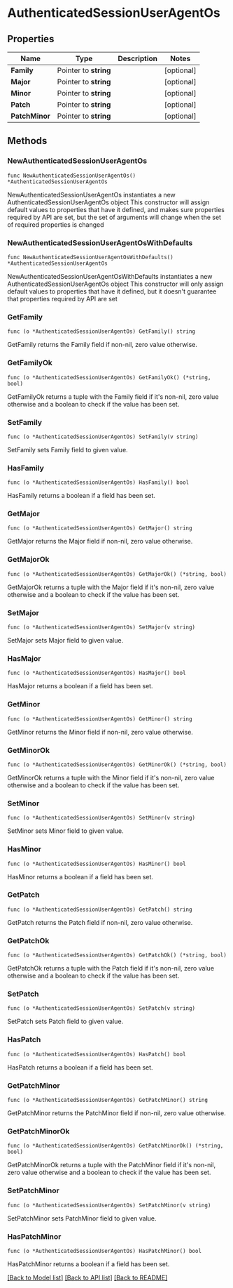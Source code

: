 # AuthenticatedSessionUserAgentOs

## Properties

Name | Type | Description | Notes
------------ | ------------- | ------------- | -------------
**Family** | Pointer to **string** |  | [optional] 
**Major** | Pointer to **string** |  | [optional] 
**Minor** | Pointer to **string** |  | [optional] 
**Patch** | Pointer to **string** |  | [optional] 
**PatchMinor** | Pointer to **string** |  | [optional] 

## Methods

### NewAuthenticatedSessionUserAgentOs

`func NewAuthenticatedSessionUserAgentOs() *AuthenticatedSessionUserAgentOs`

NewAuthenticatedSessionUserAgentOs instantiates a new AuthenticatedSessionUserAgentOs object
This constructor will assign default values to properties that have it defined,
and makes sure properties required by API are set, but the set of arguments
will change when the set of required properties is changed

### NewAuthenticatedSessionUserAgentOsWithDefaults

`func NewAuthenticatedSessionUserAgentOsWithDefaults() *AuthenticatedSessionUserAgentOs`

NewAuthenticatedSessionUserAgentOsWithDefaults instantiates a new AuthenticatedSessionUserAgentOs object
This constructor will only assign default values to properties that have it defined,
but it doesn't guarantee that properties required by API are set

### GetFamily

`func (o *AuthenticatedSessionUserAgentOs) GetFamily() string`

GetFamily returns the Family field if non-nil, zero value otherwise.

### GetFamilyOk

`func (o *AuthenticatedSessionUserAgentOs) GetFamilyOk() (*string, bool)`

GetFamilyOk returns a tuple with the Family field if it's non-nil, zero value otherwise
and a boolean to check if the value has been set.

### SetFamily

`func (o *AuthenticatedSessionUserAgentOs) SetFamily(v string)`

SetFamily sets Family field to given value.

### HasFamily

`func (o *AuthenticatedSessionUserAgentOs) HasFamily() bool`

HasFamily returns a boolean if a field has been set.

### GetMajor

`func (o *AuthenticatedSessionUserAgentOs) GetMajor() string`

GetMajor returns the Major field if non-nil, zero value otherwise.

### GetMajorOk

`func (o *AuthenticatedSessionUserAgentOs) GetMajorOk() (*string, bool)`

GetMajorOk returns a tuple with the Major field if it's non-nil, zero value otherwise
and a boolean to check if the value has been set.

### SetMajor

`func (o *AuthenticatedSessionUserAgentOs) SetMajor(v string)`

SetMajor sets Major field to given value.

### HasMajor

`func (o *AuthenticatedSessionUserAgentOs) HasMajor() bool`

HasMajor returns a boolean if a field has been set.

### GetMinor

`func (o *AuthenticatedSessionUserAgentOs) GetMinor() string`

GetMinor returns the Minor field if non-nil, zero value otherwise.

### GetMinorOk

`func (o *AuthenticatedSessionUserAgentOs) GetMinorOk() (*string, bool)`

GetMinorOk returns a tuple with the Minor field if it's non-nil, zero value otherwise
and a boolean to check if the value has been set.

### SetMinor

`func (o *AuthenticatedSessionUserAgentOs) SetMinor(v string)`

SetMinor sets Minor field to given value.

### HasMinor

`func (o *AuthenticatedSessionUserAgentOs) HasMinor() bool`

HasMinor returns a boolean if a field has been set.

### GetPatch

`func (o *AuthenticatedSessionUserAgentOs) GetPatch() string`

GetPatch returns the Patch field if non-nil, zero value otherwise.

### GetPatchOk

`func (o *AuthenticatedSessionUserAgentOs) GetPatchOk() (*string, bool)`

GetPatchOk returns a tuple with the Patch field if it's non-nil, zero value otherwise
and a boolean to check if the value has been set.

### SetPatch

`func (o *AuthenticatedSessionUserAgentOs) SetPatch(v string)`

SetPatch sets Patch field to given value.

### HasPatch

`func (o *AuthenticatedSessionUserAgentOs) HasPatch() bool`

HasPatch returns a boolean if a field has been set.

### GetPatchMinor

`func (o *AuthenticatedSessionUserAgentOs) GetPatchMinor() string`

GetPatchMinor returns the PatchMinor field if non-nil, zero value otherwise.

### GetPatchMinorOk

`func (o *AuthenticatedSessionUserAgentOs) GetPatchMinorOk() (*string, bool)`

GetPatchMinorOk returns a tuple with the PatchMinor field if it's non-nil, zero value otherwise
and a boolean to check if the value has been set.

### SetPatchMinor

`func (o *AuthenticatedSessionUserAgentOs) SetPatchMinor(v string)`

SetPatchMinor sets PatchMinor field to given value.

### HasPatchMinor

`func (o *AuthenticatedSessionUserAgentOs) HasPatchMinor() bool`

HasPatchMinor returns a boolean if a field has been set.


[[Back to Model list]](../README.md#documentation-for-models) [[Back to API list]](../README.md#documentation-for-api-endpoints) [[Back to README]](../README.md)


